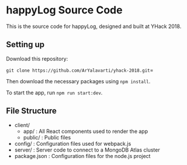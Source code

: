 # happyLog Source Code

This is the source code for happyLog, designed and built at YHack 2018.

## Setting up

Download this repository:

`git clone https://github.com/ArYalavarti/yhack-2018.git`=

Then download the necessary packages using `npm install`. 

To start the app, run `npm run start:dev`.

## File Structure

- client/
  - app/ : All React components used to render the app
  - public/ : Public files
- config/ : Configuration files used for webpack.js
- server/ : Server code to connect to a MongoDB Atlas cluster
- package.json : Configuration files for the node.js project
